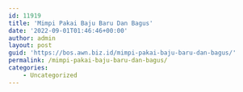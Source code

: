 ```yaml
---
id: 11919
title: 'Mimpi Pakai Baju Baru Dan Bagus'
date: '2022-09-01T01:46:46+00:00'
author: admin
layout: post
guid: 'https://bos.awn.biz.id/mimpi-pakai-baju-baru-dan-bagus/'
permalink: /mimpi-pakai-baju-baru-dan-bagus/
categories:
    - Uncategorized
---
```


